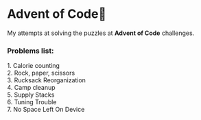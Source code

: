 <h1>Advent of Code🎄 </h1>
My attempts at solving the puzzles at <b>Advent of Code</b> challenges.
<h3>Problems list:</h3>
1. Calorie counting <br>
2. Rock, paper, scissors <br>
3. Rucksack Reorganization <br>
4. Camp cleanup <br>
5. Supply Stacks <br>
6. Tuning Trouble <br>
7. No Space Left On Device <br>
